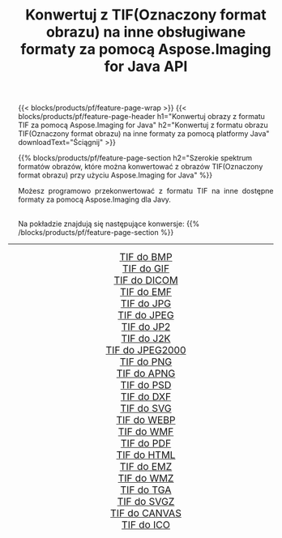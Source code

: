 ﻿---
title: Konwertuj z TIF(Oznaczony format obrazu) na inne obsługiwane formaty za pomocą Aspose.Imaging for Java API 
weight: 3920
url: /pl/java/conversion/from/tif 
lang: pl
langdirlevel: 2
locales: zh-hans,ja,it,ru,de,es,fr,nl,id,lt,pl,pt,vi,tr,ko,zh-hant,ar,hi,th,sv,cs,uk,he
description: Aspose.Imaging może łatwo konwertować z formatu TIF(Oznaczony format obrazu) na inne formaty przy użyciu platformy Java
---

{{< blocks/products/pf/feature-page-wrap >}}
{{< blocks/products/pf/feature-page-header h1="Konwertuj obrazy z formatu TIF za pomocą Aspose.Imaging for Java" h2="Konwertuj z formatu obrazu TIF(Oznaczony format obrazu) na inne formaty za pomocą platformy Java" downloadText="Ściągnij" >}}


{{% blocks/products/pf/feature-page-section  h2="Szerokie spektrum formatów obrazów, które można konwertować z obrazów TIF(Oznaczony format obrazu) przy użyciu Aspose.Imaging for Java" %}}
<p align=justify>Możesz programowo przekonwertować z formatu TIF na inne dostępne formaty za pomocą
Aspose.Imaging dla Javy. </p>
<br/>
Na pokładzie znajdują się następujące konwersje:
{{% /blocks/products/pf/feature-page-section %}}
<div class="container-fluid productfamilypage bg-gray">
    <div class="convertypes bg-gray agp-content section">
        <div class="container">
		<hr style="margin-left:-20px;"/>
		<div class="row other-converters" style="gap: 10px;font-size: 19px;text-align:center;">
		    <div class='col-md-2 other-converter remove-lp remove-rp'><a href="/imaging/pl/java/conversion/tif-to-bmp" style="padding:15px;">TIF do BMP</a></div><div class='col-md-2 other-converter remove-lp remove-rp'><a href="/imaging/pl/java/conversion/tif-to-gif" style="padding:15px;">TIF do GIF</a></div><div class='col-md-2 other-converter remove-lp remove-rp'><a href="/imaging/pl/java/conversion/tif-to-dicom" style="padding:15px;">TIF do DICOM</a></div><div class='col-md-2 other-converter remove-lp remove-rp'><a href="/imaging/pl/java/conversion/tif-to-emf" style="padding:15px;">TIF do EMF</a></div><div class='col-md-2 other-converter remove-lp remove-rp'><a href="/imaging/pl/java/conversion/tif-to-jpg" style="padding:15px;">TIF do JPG</a></div><div class='col-md-2 other-converter remove-lp remove-rp'><a href="/imaging/pl/java/conversion/tif-to-jpeg" style="padding:15px;">TIF do JPEG</a></div><div class='col-md-2 other-converter remove-lp remove-rp'><a href="/imaging/pl/java/conversion/tif-to-jp2" style="padding:15px;">TIF do JP2</a></div><div class='col-md-2 other-converter remove-lp remove-rp'><a href="/imaging/pl/java/conversion/tif-to-j2k" style="padding:15px;">TIF do J2K</a></div><div class='col-md-2 other-converter remove-lp remove-rp'><a href="/imaging/pl/java/conversion/tif-to-jpeg2000" style="padding:15px;">TIF do JPEG2000</a></div><div class='col-md-2 other-converter remove-lp remove-rp'><a href="/imaging/pl/java/conversion/tif-to-png" style="padding:15px;">TIF do PNG</a></div><div class='col-md-2 other-converter remove-lp remove-rp'><a href="/imaging/pl/java/conversion/tif-to-apng" style="padding:15px;">TIF do APNG</a></div><div class='col-md-2 other-converter remove-lp remove-rp'><a href="/imaging/pl/java/conversion/tif-to-psd" style="padding:15px;">TIF do PSD</a></div><div class='col-md-2 other-converter remove-lp remove-rp'><a href="/imaging/pl/java/conversion/tif-to-dxf" style="padding:15px;">TIF do DXF</a></div><div class='col-md-2 other-converter remove-lp remove-rp'><a href="/imaging/pl/java/conversion/tif-to-svg" style="padding:15px;">TIF do SVG</a></div><div class='col-md-2 other-converter remove-lp remove-rp'><a href="/imaging/pl/java/conversion/tif-to-webp" style="padding:15px;">TIF do WEBP</a></div><div class='col-md-2 other-converter remove-lp remove-rp'><a href="/imaging/pl/java/conversion/tif-to-wmf" style="padding:15px;">TIF do WMF</a></div><div class='col-md-2 other-converter remove-lp remove-rp'><a href="/imaging/pl/java/conversion/tif-to-pdf" style="padding:15px;">TIF do PDF</a></div><div class='col-md-2 other-converter remove-lp remove-rp'><a href="/imaging/pl/java/conversion/tif-to-html" style="padding:15px;">TIF do HTML</a></div><div class='col-md-2 other-converter remove-lp remove-rp'><a href="/imaging/pl/java/conversion/tif-to-emz" style="padding:15px;">TIF do EMZ</a></div><div class='col-md-2 other-converter remove-lp remove-rp'><a href="/imaging/pl/java/conversion/tif-to-wmz" style="padding:15px;">TIF do WMZ</a></div><div class='col-md-2 other-converter remove-lp remove-rp'><a href="/imaging/pl/java/conversion/tif-to-tga" style="padding:15px;">TIF do TGA</a></div><div class='col-md-2 other-converter remove-lp remove-rp'><a href="/imaging/pl/java/conversion/tif-to-svgz" style="padding:15px;">TIF do SVGZ</a></div><div class='col-md-2 other-converter remove-lp remove-rp'><a href="/imaging/pl/java/conversion/tif-to-canvas" style="padding:15px;">TIF do CANVAS</a></div><div class='col-md-2 other-converter remove-lp remove-rp'><a href="/imaging/pl/java/conversion/tif-to-ico" style="padding:15px;">TIF do ICO</a></div>
                </div>
        </div>
    </div>
</div>
<br/>


